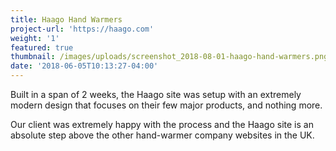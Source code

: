 ```yaml
---
title: Haago Hand Warmers
project-url: 'https://haago.com'
weight: '1'
featured: true
thumbnail: /images/uploads/screenshot_2018-08-01-haago-hand-warmers.png
date: '2018-06-05T10:13:27-04:00'
---
```

Built in a span of 2 weeks, the Haago site was setup with an extremely modern design that focuses on their few major products, and nothing more.

Our client was extremely happy with the process and the Haago site is an absolute step above the other hand-warmer company websites in the UK.
